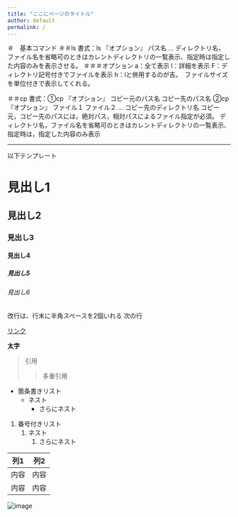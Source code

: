 ```yaml
---
title: "ここにページのタイトル"
author: default
permalink: /
---
```

＃　基本コマンド
＃＃ls
書式：ls 『オプション』 パス名 …
ディレクトリ名，ファイル名を省略可のときはカレントディレクトリの一覧表示、指定時は指定した内容のみを表示させる。
＃＃＃オプション
a：全て表示
l：詳細を表示
F：ディレクトリ記号付きでファイルを表示
h：lと併用するのが吉。　ファイルサイズを単位付きで表示してくれる。


＃＃cp
書式：①cp 『オプション』 コピー元のパス名 コピー先のパス名
②cp 『オプション』 ファイル１ ファイル２ … コピー先のディレクトリ名
コピー元，コピー先のパスには，絶対パス，相対パスによるファイル指定が必須。
ディレクトリ名，ファイル名を省略可のときはカレントディレクトリの一覧表示、指定時は，指定した内容のみ表示

---

以下テンプレート

# 見出し1
## 見出し2
### 見出し3
#### 見出し4
##### 見出し5
###### 見出し6

改行は、行末に半角スペースを2個いれる
次の行

[リンク](https://www.google.co.jp/)

**太字**

> 引用
>> 多重引用


- 箇条書きリスト
  - ネスト
    - さらにネスト


1. 番号付きリスト
   1. ネスト
      1. さらにネスト


| 列1  | 列2  |
|-----|-----|
| 内容  | 内容  |
| 内容  | 内容  |

![image](/GHPages_WebSite/assets/images/logo-150.png)
